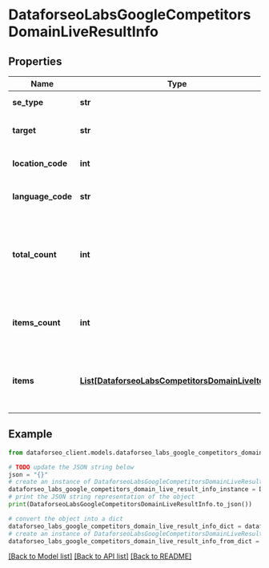# DataforseoLabsGoogleCompetitorsDomainLiveResultInfo


## Properties

Name | Type | Description | Notes
------------ | ------------- | ------------- | -------------
**se_type** | **str** | search engine type | [optional] 
**target** | **str** | target domain in a POST array | [optional] 
**location_code** | **int** | location code in a POST array | [optional] 
**language_code** | **str** | language code in a POST array | [optional] 
**total_count** | **int** | total amount of results in our database relevant to your request | [optional] 
**items_count** | **int** | the number of results returned in the items array | [optional] 
**items** | [**List[DataforseoLabsCompetitorsDomainLiveItem]**](DataforseoLabsCompetitorsDomainLiveItem.md) | contains data related to the target and competitor domains | [optional] 

## Example

```python
from dataforseo_client.models.dataforseo_labs_google_competitors_domain_live_result_info import DataforseoLabsGoogleCompetitorsDomainLiveResultInfo

# TODO update the JSON string below
json = "{}"
# create an instance of DataforseoLabsGoogleCompetitorsDomainLiveResultInfo from a JSON string
dataforseo_labs_google_competitors_domain_live_result_info_instance = DataforseoLabsGoogleCompetitorsDomainLiveResultInfo.from_json(json)
# print the JSON string representation of the object
print(DataforseoLabsGoogleCompetitorsDomainLiveResultInfo.to_json())

# convert the object into a dict
dataforseo_labs_google_competitors_domain_live_result_info_dict = dataforseo_labs_google_competitors_domain_live_result_info_instance.to_dict()
# create an instance of DataforseoLabsGoogleCompetitorsDomainLiveResultInfo from a dict
dataforseo_labs_google_competitors_domain_live_result_info_from_dict = DataforseoLabsGoogleCompetitorsDomainLiveResultInfo.from_dict(dataforseo_labs_google_competitors_domain_live_result_info_dict)
```
[[Back to Model list]](../README.md#documentation-for-models) [[Back to API list]](../README.md#documentation-for-api-endpoints) [[Back to README]](../README.md)


